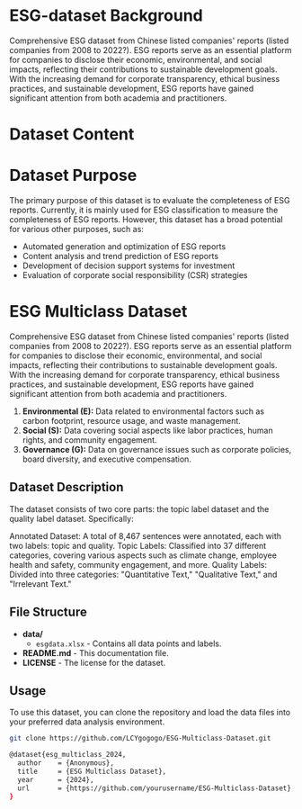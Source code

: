 # ESG-dataset Background
Comprehensive ESG dataset from Chinese listed companies' reports (listed companies from 2008 to 2022?). ESG reports serve as an essential platform for companies to disclose their economic, environmental, and social impacts, reflecting their contributions to sustainable development goals. With the increasing demand for corporate transparency, ethical business practices, and sustainable development, ESG reports have gained significant attention from both academia and practitioners.

# Dataset Content



# Dataset Purpose

The primary purpose of this dataset is to evaluate the completeness of ESG reports. Currently, it is mainly used for ESG classification to measure the completeness of ESG reports. However, this dataset has a broad potential for various other purposes, such as:

- Automated generation and optimization of ESG reports
- Content analysis and trend prediction of ESG reports
- Development of decision support systems for investment
- Evaluation of corporate social responsibility (CSR) strategies

# ESG Multiclass Dataset

Comprehensive ESG dataset from Chinese listed companies' reports (listed companies from 2008 to 2022?). ESG reports serve as an essential platform for companies to disclose their economic, environmental, and social impacts, reflecting their contributions to sustainable development goals. With the increasing demand for corporate transparency, ethical business practices, and sustainable development, ESG reports have gained significant attention from both academia and practitioners.

1. **Environmental (E):** Data related to environmental factors such as carbon footprint, resource usage, and waste management.
2. **Social (S):** Data covering social aspects like labor practices, human rights, and community engagement.
3. **Governance (G):** Data on governance issues such as corporate policies, board diversity, and executive compensation.

## Dataset Description

The dataset consists of two core parts: the topic label dataset and the quality label dataset. Specifically:

Annotated Dataset: A total of 8,467 sentences were annotated, each with two labels: topic and quality.
Topic Labels: Classified into 37 different categories, covering various aspects such as climate change, employee health and safety, community engagement, and more.
Quality Labels: Divided into three categories: "Quantitative Text," "Qualitative Text," and "Irrelevant Text."

## File Structure

- **data/**
  - `esgdata.xlsx` - Contains all data points and labels.
- **README.md** - This documentation file.
- **LICENSE** - The license for the dataset.

## Usage

To use this dataset, you can clone the repository and load the data files into your preferred data analysis environment.

```bash
git clone https://github.com/LCYgogogo/ESG-Multiclass-Dataset.git

@dataset{esg_multiclass_2024,
  author    = {Anonymous},
  title     = {ESG Multiclass Dataset},
  year      = {2024},
  url       = {https://github.com/yourusername/ESG-Multiclass-Dataset},
}
